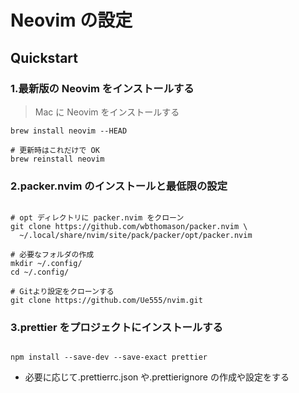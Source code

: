 # Neovim の設定

## Quickstart

### 1.最新版の Neovim をインストールする

> Mac に Neovim をインストールする

```shell
brew install neovim --HEAD

# 更新時はこれだけで OK
brew reinstall neovim
```

### 2.packer.nvim のインストールと最低限の設定

```shell

# opt ディレクトリに packer.nvim をクローン
git clone https://github.com/wbthomason/packer.nvim \
  ~/.local/share/nvim/site/pack/packer/opt/packer.nvim

# 必要なフォルダの作成
mkdir ~/.config/
cd ~/.config/

# Gitより設定をクローンする
git clone https://github.com/Ue555/nvim.git
```

### 3.prettier をプロジェクトにインストールする

```shell

npm install --save-dev --save-exact prettier
```

- 必要に応じて.prettierrc.json や.prettierignore の作成や設定をする
